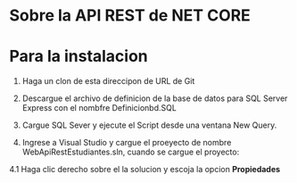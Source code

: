 Sobre la API REST de NET CORE
=============================

Para la instalacion
===================

1. Haga un clon de esta direccipon de URL de Git

2. Descargue el archivo de definicion de la base de datos para SQL Server Express con el nombfre Definicionbd.SQL

3. Cargue SQL Sever y ejecute el Script desde una ventana New Query.

4. Ingrese a Visual Studio y cargue el proeyecto de nombre WebApiRestEstudiantes.sln, cuando se cargue el proyecto:

  4.1 Haga clic derecho sobre el la solucion y escoja la opcion **Propiedades** 
